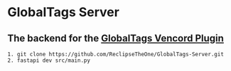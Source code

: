 # GlobalTags Server
## The backend for the [GlobalTags Vencord Plugin](https://github.com/ReclipseTheOne/GlobalTags-Plugin)

```
1. git clone https://github.com/ReclipseTheOne/GlobalTags-Server.git
2. fastapi dev src/main.py
```
